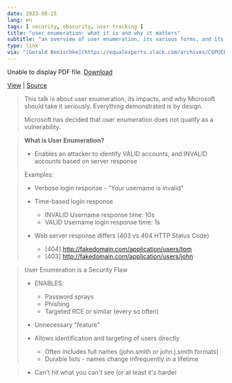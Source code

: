 ```yaml
---
date: 2023-08-15
lang: en
tags: [ security, obscurity, user tracking ]
title: "user enumeration: what it is and why it matters"
subtitle: "an overview of user enumeration, its various forms, and its impacts"
type: link
via: "[Gerald Benischke](https://equalexperts.slack.com/archives/C6PUCB37E/p1692056078523089)"
---
```


<object data="https://cdn.githubraw.com/nyxgeek/track_the_planet/main/nyxgeek_Track_the_Planet_2023.08.14.pdf" type="application/pdf" width="100%">
    <p>Unable to display PDF file. <a href="https://cdn.githubraw.com/nyxgeek/track_the_planet/main/nyxgeek_Track_the_Planet_2023.08.14.pdf">Download</a></p>
</object>

[View](https://cdn.githubraw.com/nyxgeek/track_the_planet/main/nyxgeek_Track_the_Planet_2023.08.14.pdf) | [Source](https://github.com/nyxgeek/track_the_planet/blob/main/nyxgeek_Track_the_Planet_2023.08.14.pdf)

> This talk is about user enumeration, its impacts, and why Microsoft should take it seriously. Everything demonstrated is by design.
>
> Microsoft has decided that user enumeration does not qualify as a vulnerability.

> **What is User Enumeration?**
>
> * Enables an attacker to identify VALID accounts, and INVALID accounts based on server response
>
> Examples:
>
> * Verbose login response - "Your username is invalid"
>
> * Time-based login response
>     * INVALID Username response time: 10s
>     *  VALID Username login response time: 1s
>
> * Web server response differs (403 vs 404 HTTP Status Code)
>     * [404] http://fakedomain.com/application/users/tom
>     * [403] http://fakedomain.com/application/users/john

> User Enumeration is a Security Flaw
>
> * ENABLES:
>     * Password sprays
>     * Phishing
>     * Targeted RCE or similar (every so often)
>
> * Unnecessary "feature"
>
> * Allows identification and targeting of users directly
>     * Often includes full names (john.smith or john.j.smith formats)
>     * Durable lists - names change infrequently in a lifetime

> * Can't hit what you can't see (or at least it's harder